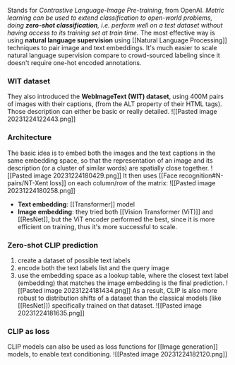 Stands for _Contrastive Language-Image Pre-training_, from OpenAI.
_Metric learning can be used to extend classification to open-world problems, doing **zero-shot classification**, i.e. perform well on a test dataset without having access to its training set at train time._
The most effective way is using **natural language supervision** using [[Natural Language Processing]] techniques to pair image and text embeddings.
It's much easier to scale natural language supervision compare to crowd-sourced labeling since it doesn't require one-hot encoded annotations.

### WIT dataset 
They also introduced the **WebImageText (WIT) dataset**, using 400M pairs of images with their captions, (from the ALT property of their HTML tags).
Those description can either be basic or really detailed.
![[Pasted image 20231224122443.png]]
### Architecture
The basic idea is to embed both the images and the text captions in the same embedding space, so that the representation of an image and its description (or a cluster of similar words) are spatially close together.
![[Pasted image 20231224180429.png]]
It then uses [[Face recognition#N-pairs/NT-Xent loss]] on each column/row of the matrix:
![[Pasted image 20231224180258.png]]
- **Text embedding**: [[Transformer]] model
- **Image embedding**: they tried both [[Vision Transformer (ViT)]] and [[ResNet]], but the ViT encoder performed the best, since it is more efficient on training, thus it's more successful to scale.
### Zero-shot CLIP prediction
1)  create a dataset of possible text labels 
2) encode both the text labels list and the query image
3) use the embedding space as a lookup table, where the closest text label (embedding) that matches the image embedding is the final prediction. 
![[Pasted image 20231224181434.png]]
As a result, CLIP is also more robust to distribution shifts of a dataset than the classical models (like [[ResNet]]) specifically trained on that dataset.
![[Pasted image 20231224181635.png]]
### CLIP as loss
CLIP models can also be used as loss functions for [[Image generation]] models, to enable text conditioning.
![[Pasted image 20231224182120.png]]